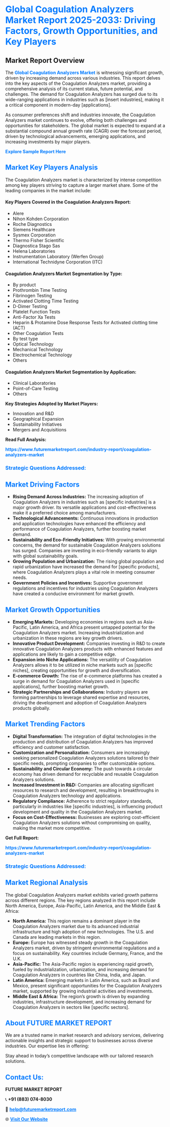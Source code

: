 <h1 style="color: #007BFF;">Global Coagulation Analyzers Market Report 2025-2033: Driving Factors, Growth Opportunities, and Key Players</h1>

<section id="overview">
<h2>Market Report Overview</h2>
<p>The <a href="https://www.futuremarketreport.com/industry-report/coagulation-analyzers-market" style="color: #007BFF; text-decoration: none;"><strong>Global Coagulation Analyzers Market</strong></a> is witnessing significant growth, driven by increasing demand across various industries. This report delves into the key aspects of the Coagulation Analyzers market, providing a comprehensive analysis of its current status, future potential, and challenges. The demand for Coagulation Analyzers has surged due to its wide-ranging applications in industries such as [insert industries], making it a critical component in modern-day [applications].</p>
<p>As consumer preferences shift and industries innovate, the Coagulation Analyzers market continues to evolve, offering both challenges and opportunities for stakeholders. The global market is expected to expand at a substantial compound annual growth rate (CAGR) over the forecast period, driven by technological advancements, emerging applications, and increasing investments by major players.</p>
</section>

<section id="overview">
<p><a href="https://www.futuremarketreport.com/request-sample/reportId=107752" style="color: #007BFF; text-decoration: none;"><strong>Explore Sample Report Here</strong></a></p>
</section>

<section id="key-players">
<h2 style="color: #007BFF;">Market Key Players Analysis</h2>
<p>The Coagulation Analyzers market is characterized by intense competition among key players striving to capture a larger market share. Some of the leading companies in the market include:</p>
<h4>Key Players Covered in the Coagulation Analyzers Report:</h4>
<ul><li>Alere</li><li>Nihon Kohden Corporation</li><li>Roche Diagnostics</li><li>Siemens Healthcare</li><li>Sysmex Corporation</li><li>Thermo Fisher Scientific</li><li>Diagnostica Stago Sas</li><li>Helena Laboratories</li><li>Instrumentation Laboratory (Werfen Group)</li><li>International Technidyne Corporation (ITC)</li></ul>
<h4>Coagulation Analyzers Market Segmentation by Type:</h4>
<ul><li>By product</li><li>Prothrombin Time Testing</li><li>Fibrinogen Testing</li><li>Activated Clotting Time Testing</li><li>D-Dimer Testing</li><li>Platelet Function Tests</li><li>Anti-Factor Xa Tests</li><li>Heparin &amp; Protamine Dose Response Tests for Activated clotting time (ACT)</li><li>Other Coagulation Tests</li><li>By test type</li><li>Optical Technology</li><li>Mechanical Technology</li><li>Electrochemical Technology</li><li>Others</li></ul>

<h4>Coagulation Analyzers Market Segmentation by Application:</h4>
<ul><li>Clinical Laboratories</li><li>Point-of-Care Testing</li><li>Others</li></ul>
<p><strong>Key Strategies Adopted by Market Players:</strong></p>
<ul>
<li>Innovation and R&D</li>
<li>Geographical Expansion</li>
<li>Sustainability Initiatives</li>
<li>Mergers and Acquisitions</li>
</ul>
</section>

<section>
<p><strong>Read Full Analysis: </strong></p><a href="https://www.futuremarketreport.com/industry-report/coagulation-analyzers-market" style="color: #007BFF; text-decoration: none;"><strong>https://www.futuremarketreport.com/industry-report/coagulation-analyzers-market</strong></a>
<h3 style="color: #007BFF;">Strategic Questions Addressed:</h3>
</section>

<section id="driving-factors">
<h2 style="color: #007BFF;">Market Driving Factors</h2>
<ul>
<li><strong>Rising Demand Across Industries:</strong> The increasing adoption of Coagulation Analyzers in industries such as [specific industries] is a major growth driver. Its versatile applications and cost-effectiveness make it a preferred choice among manufacturers.</li>
<li><strong>Technological Advancements:</strong> Continuous innovations in production and application technologies have enhanced the efficiency and performance of Coagulation Analyzers, further boosting market demand.</li>
<li><strong>Sustainability and Eco-Friendly Initiatives:</strong> With growing environmental concerns, the demand for sustainable Coagulation Analyzers solutions has surged. Companies are investing in eco-friendly variants to align with global sustainability goals.</li>
<li><strong>Growing Population and Urbanization:</strong> The rising global population and rapid urbanization have increased the demand for [specific products], where Coagulation Analyzers plays a vital role in meeting consumer needs.</li>
<li><strong>Government Policies and Incentives:</strong> Supportive government regulations and incentives for industries using Coagulation Analyzers have created a conducive environment for market growth.</li>
</ul>
</section>

<section id="growth-opportunities">
<h2 style="color: #007BFF;">Market Growth Opportunities</h2>
<ul>
<li><strong>Emerging Markets:</strong> Developing economies in regions such as Asia-Pacific, Latin America, and Africa present untapped potential for the Coagulation Analyzers market. Increasing industrialization and urbanization in these regions are key growth drivers.</li>
<li><strong>Innovative Product Development:</strong> Companies investing in R&D to create innovative Coagulation Analyzers products with enhanced features and applications are likely to gain a competitive edge.</li>
<li><strong>Expansion into Niche Applications:</strong> The versatility of Coagulation Analyzers allows it to be utilized in niche markets such as [specific niches], creating opportunities for growth and diversification.</li>
<li><strong>E-commerce Growth:</strong> The rise of e-commerce platforms has created a surge in demand for Coagulation Analyzers used in [specific applications], further boosting market growth.</li>
<li><strong>Strategic Partnerships and Collaborations:</strong> Industry players are forming partnerships to leverage shared expertise and resources, driving the development and adoption of Coagulation Analyzers products globally.</li>
</ul>
</section>

<section id="trending-factors">
<h2 style="color: #007BFF;">Market Trending Factors</h2>
<ul>
<li><strong>Digital Transformation:</strong> The integration of digital technologies in the production and distribution of Coagulation Analyzers has improved efficiency and customer satisfaction.</li>
<li><strong>Customization and Personalization:</strong> Consumers are increasingly seeking personalized Coagulation Analyzers solutions tailored to their specific needs, prompting companies to offer customizable options.</li>
<li><strong>Sustainability and Circular Economy:</strong> The push towards a circular economy has driven demand for recyclable and reusable Coagulation Analyzers solutions.</li>
<li><strong>Increased Investment in R&D:</strong> Companies are allocating significant resources to research and development, resulting in breakthroughs in Coagulation Analyzers technology and applications.</li>
<li><strong>Regulatory Compliance:</strong> Adherence to strict regulatory standards, particularly in industries like [specific industries], is influencing product development and quality in the Coagulation Analyzers market.</li>
<li><strong>Focus on Cost-Effectiveness:</strong> Businesses are exploring cost-efficient Coagulation Analyzers solutions without compromising on quality, making the market more competitive.</li>
</ul>
</section>

<section>
<p><strong>Get Full Report: </strong></p><a href="https://www.futuremarketreport.com/industry-report/coagulation-analyzers-market" style="color: #007BFF; text-decoration: none;"><strong>https://www.futuremarketreport.com/industry-report/coagulation-analyzers-market</strong></a>
<h3 style="color: #007BFF;">Strategic Questions Addressed:</h3>
</section>


<section id="regional-analysis">
<h2 style="color: #007BFF;">Market Regional Analysis</h2>
<p>The global Coagulation Analyzers market exhibits varied growth patterns across different regions. The key regions analyzed in this report include North America, Europe, Asia-Pacific, Latin America, and the Middle East & Africa:</p>
<ul>
<li><strong>North America:</strong> This region remains a dominant player in the Coagulation Analyzers market due to its advanced industrial infrastructure and high adoption of new technologies. The U.S. and Canada are leading markets in this region.</li>
<li><strong>Europe:</strong> Europe has witnessed steady growth in the Coagulation Analyzers market, driven by stringent environmental regulations and a focus on sustainability. Key countries include Germany, France, and the U.K.</li>
<li><strong>Asia-Pacific:</strong> The Asia-Pacific region is experiencing rapid growth, fueled by industrialization, urbanization, and increasing demand for Coagulation Analyzers in countries like China, India, and Japan.</li>
<li><strong>Latin America:</strong> Emerging markets in Latin America, such as Brazil and Mexico, present significant opportunities for the Coagulation Analyzers market, supported by growing industrial activities and investments.</li>
<li><strong>Middle East & Africa:</strong> The region’s growth is driven by expanding industries, infrastructure development, and increasing demand for Coagulation Analyzers in sectors like [specific sectors].</li>
</ul>
</section>

<footer>
<h2 style="color: #007BFF;">About FUTURE MARKET REPORT</h2>
<p>We are a trusted name in market research and advisory services, delivering actionable insights and strategic support to businesses across diverse industries. Our expertise lies in offering:</p>

<p>Stay ahead in today’s competitive landscape with our tailored research solutions.</p>

<h2 style="color: #007BFF;">Contact Us:</h2>
<p><strong>FUTURE MARKET REPORT</strong></p>
<p>📞 <strong>+91 (883) 074-8030</strong></p>
<p>📧 <strong><a href="mailto:help@futuremarketreport.com" style="color: #007BFF;">help@futuremarketreport.com</a></strong></p>
<p>🌐 <strong><a href="https://www.futuremarketreport.com/" style="color: #007BFF;">Visit Our Website</a></strong></p>
</footer>